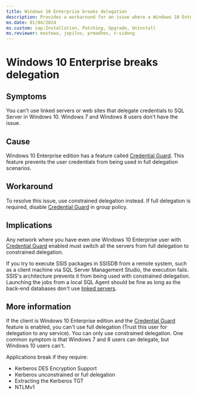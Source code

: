 ```yaml
---
title: Windows 10 Enterprise breaks delegation
description: Provides a workaround for an issue where a Windows 10 Enterprise breaks delegation.
ms.date: 01/04/2024
ms.custom: sap:Installation, Patching, Upgrade, Uninstall
ms.reviewer: mastewa, jopilov, prmadhes, v-sidong
---
```

# Windows 10 Enterprise breaks delegation

## Symptoms

You can't use linked servers or web sites that delegate credentials to SQL Server in Windows 10. Windows 7 and Windows 8 users don't have the issue.

## Cause

Windows 10 Enterprise edition has a feature called [Credential Guard](/windows/security/identity-protection/credential-guard/). This feature prevents the user credentials from being used in full delegation scenarios.

## Workaround

To resolve this issue, use constrained delegation instead. If full delegation is required, disable [Credential Guard](/windows/security/identity-protection/credential-guard/) in group policy.

## Implications

Any network where you have even one Windows 10 Enterprise user with [Credential Guard](/windows/security/identity-protection/credential-guard/) enabled must switch all the servers from full delegation to constrained delegation.

If you try to execute SSIS packages in SSISDB from a remote system, such as a client machine via SQL Server Management Studio, the execution fails. SSIS's architecture prevents it from being used with constrained delegation. Launching the jobs from a local SQL Agent should be fine as long as the back-end databases don't use [linked servers](/sql/relational-databases/linked-servers/linked-servers-database-engine).

## More information

If the client is Windows 10 Enterprise edition and the [Credential Guard](/windows/security/identity-protection/credential-guard/) feature is enabled, you can't use full delegation (Trust this user for delegation to any service). You can only use constrained delegation. One common symptom is that Windows 7 and 8 users can delegate, but Windows 10 users can't.

Applications break if they require:

- Kerberos DES Encryption Support
- Kerberos unconstrained or full delegation
- Extracting the Kerberos TGT
- NTLMv1
